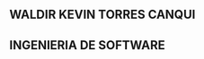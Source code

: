 <!DOCTYPE html>
<html lang="es">
<head>
    <meta charset="UTF-8">
    <title>INGENIERIA DE SOFTWARE</title>
</head>
<body>
       <h2>WALDIR KEVIN TORRES CANQUI</h2>
        <h2>INGENIERIA DE SOFTWARE</h2>  
</body>
</html>
